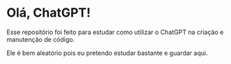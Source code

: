 # Olá, ChatGPT!
Esse repositório foi feito para estudar como utilizar o ChatGPT na criação e manutenção de código.

Ele é bem aleatório pois eu pretendo estudar bastante e guardar aqui.